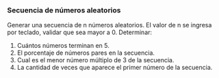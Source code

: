 ### Secuencia de números aleatorios

Generar una secuencia de n números aleatorios. El valor de n se ingresa por teclado, validar que sea mayor a 0.
Determinar:

1. Cuántos números terminan en 5.
2. El porcentaje de números pares en la secuencia.
3. Cual es el menor número múltiplo de 3 de la secuencia.
4. La cantidad de veces que aparece el primer número de la secuencia.